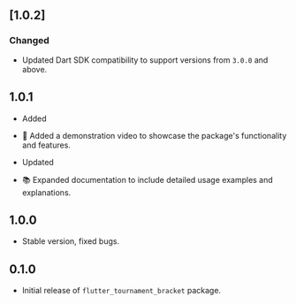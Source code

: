 ## [1.0.2]

### Changed

- Updated Dart SDK compatibility to support versions from `3.0.0` and above.
    
## 1.0.1

* Added

- 🎥 Added a demonstration video to showcase the package's functionality and features.

* Updated

- 📚 Expanded documentation to include detailed usage examples and explanations.

## 1.0.0

* Stable version, fixed bugs.

## 0.1.0

* Initial release of `flutter_tournament_bracket` package.


